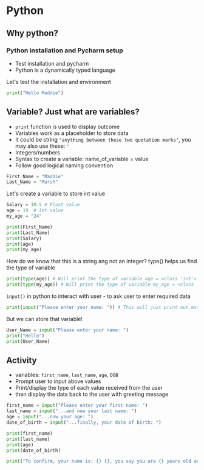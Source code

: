 # Python
## Why python?
### Python installation and Pycharm setup

- Test installation and pycharm
- Python is a dynamically typed language

Let's test the installation and environment
```python
print("Hello Maddie")
```
## Variable? Just what are variables? 
- `print` function is used to display outcome
- Variables work as a placeholder to store data
- It could be string `"anything between these two quotation marks"`, you may also use these: `'`
- Integers/numbers
- Syntax to create a variable: name_of_variable = value
- Follow good logical naming convention
```python
First_Name = "Maddie"
Last_Name = "Marsh"
```
Let's create a variable to store int value
```python
Salary = 10.5 # Float value
age = 19  # Int value
my_age = "24"

print(First_Name)
print(Last_Name)
print(Salary)
print(age)
print(my_age)
```
How do we know that this is a string ang not an integer? type() helps us find the type of variable

```python
print(type(age)) # Will print the type of variable age = <class 'int'>
print(type(my_age)) # Will print the type of variable my_age = <class 'str'>
```
`input()` in python to interact with user - to ask user to enter required data
```python
print(input("Please enter your name: ")) # This will just print out exactly what the user enters
```
But we can store that variable!
```python
User_Name = input("Please enter your name: ")
print("Hello")
print(User_Name)
```
## Activity
- variables: `first_name`, `last_name`, `age`, `DOB`
- Prompt user to input above values
- Print/display the type of each value received from the user
- then display the data back to the user with greeting message
```python
first_name = input("Please enter your first name: ")
last_name = input("...and now your last name: ")
age = input("...now your age: ")
date_of_birth = input("...finally, your date of birth: ")

print(first_name)
print(last_name)
print(age)
print(date_of_birth)

print("To confirm, your name is: {} {}, you say you are {} years old and you were born on {}".format(first_name, last_name, age, date_of_birth))
```